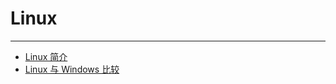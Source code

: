 # Linux

---

* [Linux 简介](/chapter2/Linux简介.md)
* [Linux 与 Windows 比较](/chapter2/Linux与Windows比较.md)